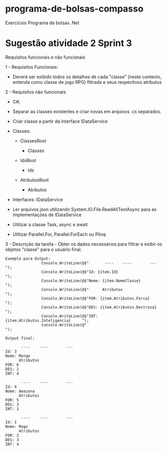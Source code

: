 # programa-de-bolsas-compasso
Exercícios Programa de bolsas .Net

 # Sugestão atividade 2 Sprint 3

Requisitos funcionais e não funcionais

1 - Requisitos Funcionais:

 * Deverá ser exibido todos os detalhes de cada "classe" (neste contexto, entenda como classe de jogo RPG) filtrada e seus respectivos atributos

2 - Requisitos não funcionais

  * C#;
  * Separar as classes existentes e criar novas em arquivos .cs separados.
  * Criar classe a partir da interface IDataService
  * Classes:
    - ClassesRoot
      - Classes
      
    - IdsRoot
      - Ids
            
    - AtributosRoot
      - Atributos
  * Interfaces:
      IDataService
      
  * Ler arquivos json utilizando System.IO.File.ReadAllTextAsync para as implementações de IDataService
  * Utilizar a classe Task, async e await
  * Utilizar Parallel.For, Parallel.ForEach ou Plinq


3 - Descrição da tarefa
    - Obter os dados necessários para filtrar e exibir os objetos "classe" para o usuário final.

```
Exemplo para Output:
                Console.WriteLine(@$"       ----    ----        ---         ");
                Console.WriteLine(@$"Id: {item.Id}                          ");
                Console.WriteLine(@$"Nome: {item.NomeClasse}                ");
                Console.WriteLine(@$"      Atributos                        ");
                Console.WriteLine(@$"FOR: {item.Atributos.Forca}            ");
                Console.WriteLine(@$"DES: {item.Atributos.Destreza}         ");
                Console.WriteLine(@$"INT: {item.Atributos.Inteligencia}     ");
                Console.WriteLine(@"                                        ");
```
```
Output final:

       ----    ----        ---
Id: 3
Nome: Monge
      Atributos
FOR: 6
DES: 2
INT: 4

       ----    ----        ---
Id: 4
Nome: Amazona
      Atributos
FOR: 5
DES: 3
INT: 1

       ----    ----        ---
Id: 1
Nome: Mago
      Atributos
FOR: 2
DES: 3
INT: 4
```
